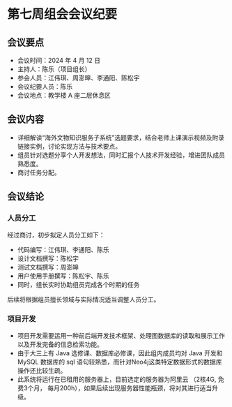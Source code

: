 # 第七周组会会议纪要

## 会议要点

* 会议时间：2024 年 4 月 12 日
* 主持人：陈乐（项目组长）
* 参会人员：江伟琪、周澎皞、李通阳、陈松宇
* 会议纪要人员：陈乐
* 会议地点：教学楼 A 座二层休息区

## 会议内容

- 详细解读“海外文物知识服务子系统”选题要求，结合老师上课演示视频及附录链接实例，讨论实现方法与技术要点。
- 组员针对选题分享个人开发想法，同时汇报个人技术开发经验，增进团队成员熟悉度。
- 商讨任务分配。

## 会议结论

### 人员分工

经过商讨，初步拟定人员分工如下：

- 代码编写：江伟琪、李通阳、陈乐
- 设计文档撰写：陈松宇
- 测试文档撰写：周澎皞
- 用户使用手册撰写：陈松宇、陈乐
- 同时，组长实时协助组员完成各个时期的任务

后续将根据组员擅长领域与实际情况适当调整人员分工。

### 项目开发

- 项目开发需要运用一种前后端开发技术框架、处理图数据库的读取和展示工作以及开发完备的信息检索功能。
- 由于大三上有 Java 选修课、数据库必修课，因此组内成员均对 Java 开发和 MySQL 数据库的 sql 语句较熟悉，而针对Neo4j这类特定数据形式的数据库操作还比较生疏。
- 此系统将运行在已租用的服务器上，目前选定的服务器为阿里云 （2核4G, 免费3个月， 每月200h），如果后续出现服务器性能瓶颈，将对其进行适当升级。